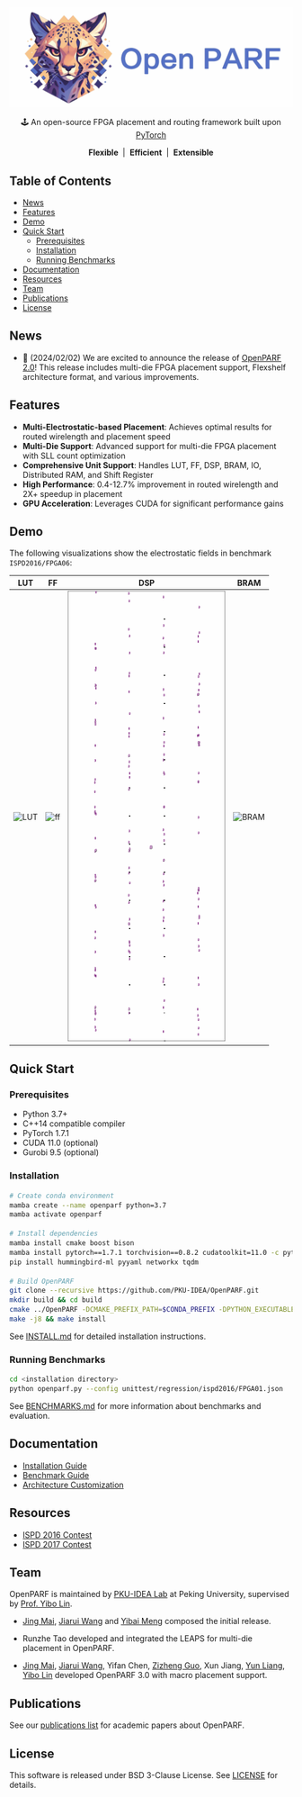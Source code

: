 <div align="center">
  <img src="README.assets/openparf_logo.web.jpeg">
</div>
<p align="center">
  🕹 An open-source FPGA placement and routing framework built upon <a href="https://github.com/pytorch/pytorch">PyTorch</a>
</p>

<p align="center">
  <strong>Flexible</strong> &nbsp;|&nbsp; <strong>Efficient</strong> &nbsp;|&nbsp; <strong>Extensible</strong>
</p>

## Table of Contents

- [News](#news)
- [Features](#features)
- [Demo](#demo)
- [Quick Start](#quick-start)
  - [Prerequisites](#prerequisites)
  - [Installation](#installation)
  - [Running Benchmarks](#running-benchmarks)
- [Documentation](#documentation)
- [Resources](#resources)
- [Team](#team)
- [Publications](#publications)
- [License](#license)

## News

- 🎉 (2024/02/02) We are excited to announce the release of [OpenPARF 2.0](https://github.com/PKU-IDEA/OpenPARF/releases/tag/2.0.0)! This release includes multi-die FPGA placement support, Flexshelf architecture format, and various improvements.

## Features

- **Multi-Electrostatic-based Placement**: Achieves optimal results for routed wirelength and placement speed
- **Multi-Die Support**: Advanced support for multi-die FPGA placement with SLL count optimization
- **Comprehensive Unit Support**: Handles LUT, FF, DSP, BRAM, IO, Distributed RAM, and Shift Register
- **High Performance**: 0.4-12.7% improvement in routed wirelength and 2X+ speedup in placement
- **GPU Acceleration**: Leverages CUDA for significant performance gains

## Demo

The following visualizations show the electrostatic fields in benchmark `ISPD2016/FPGA06`:

|            **LUT**            |           **FF**            |            **DSP**            |            **BRAM**             |
| :---------------------------: | :-------------------------: | :---------------------------: | :-----------------------------: |
| ![LUT](README.assets/lut.gif) | ![ff](README.assets/ff.gif) | ![dsp](README.assets/dsp.gif) | ![BRAM](README.assets/bram.gif) |

## Quick Start

### Prerequisites
- Python 3.7+
- C++14 compatible compiler
- PyTorch 1.7.1
- CUDA 11.0 (optional)
- Gurobi 9.5 (optional)

### Installation

```bash
# Create conda environment
mamba create --name openparf python=3.7
mamba activate openparf

# Install dependencies
mamba install cmake boost bison
mamba install pytorch==1.7.1 torchvision==0.8.2 cudatoolkit=11.0 -c pytorch
pip install hummingbird-ml pyyaml networkx tqdm

# Build OpenPARF
git clone --recursive https://github.com/PKU-IDEA/OpenPARF.git
mkdir build && cd build
cmake ../OpenPARF -DCMAKE_PREFIX_PATH=$CONDA_PREFIX -DPYTHON_EXECUTABLE=$(which python)
make -j8 && make install
```

See [INSTALL.md](INSTALL.md) for detailed installation instructions.

### Running Benchmarks

```bash
cd <installation directory>
python openparf.py --config unittest/regression/ispd2016/FPGA01.json
```

See [BENCHMARKS.md](BENCHMARKS.md) for more information about benchmarks and evaluation.

## Documentation

- [Installation Guide](INSTALL.md)
- [Benchmark Guide](BENCHMARKS.md)
- [Architecture Customization](ARCHITECTURE.md)

## Resources

- [ISPD 2016 Contest](http://www.ispd.cc/contests/16/ispd2016_contest.html)
- [ISPD 2017 Contest](http://www.ispd.cc/contests/17/)

## Team

OpenPARF is maintained by [PKU-IDEA Lab](https://github.com/PKU-IDEA) at Peking University, supervised by [Prof. Yibo Lin](https://yibolin.com/).

- [Jing Mai](https://magic3007.github.io/), [Jiarui Wang](https://tomjerry213.github.io/) and [Yibai Meng](https://www.mengyibai.com/) composed the initial release.

- Runzhe Tao developed and integrated the LEAPS for multi-die placement in OpenPARF.

- [Jing Mai](https://magic3007.github.io/), [Jiarui Wang](https://tomjerry213.github.io/), Yifan Chen, [Zizheng Guo](https://guozz.cn), Xun Jiang, [Yun Liang](https://ericlyun.github.io), [Yibo Lin](https://yibolin.com/) developed OpenPARF 3.0 with macro placement support.

## Publications

See our [publications list](PUBLICATIONS.md) for academic papers about OpenPARF.

## License

This software is released under BSD 3-Clause License. See [LICENSE](LICENSE) for details.
